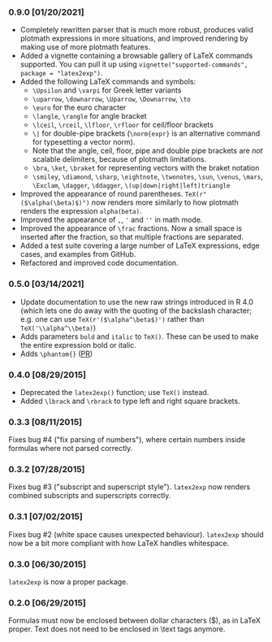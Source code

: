 ### 0.9.0 [01/20/2021]

* Completely rewritten parser that is much more robust, produces valid plotmath
  expressions in more situations, and improved rendering by making use of more
  plotmath features.
* Added a vignette containing a browsable gallery of LaTeX commands supported. You can pull it up using `vignette("supported-commands", package = "latex2exp")`.
* Added the following LaTeX commands and symbols:
  * `\Upsilon` and `\varpi` for Greek letter variants
  * `\uparrow`, `\downarrow`, `\Uparrow`, `\Downarrow`, `\to`
  * `\euro` for the euro character
  * `\langle`, `\rangle` for angle bracket
  * `\lceil`, `\rceil`, `\lfloor`, `\rfloor` for ceil/floor brackets
  * `\|` for double-pipe brackets (`\norm{expr}` is an alternative command for typesetting a vector norm).
  * Note that the angle, ceil, floor, pipe and double pipe brackets are *not* scalable delimiters, because of plotmath limitations.
  * `\bra`, `\ket`, `\braket` for representing vectors with the braket notation
  * `\smiley`, `\diamond`, `\sharp`, `\eightnote`, `\twonotes`, `\sun`, `\venus`,
    `\mars`, `\Exclam`, `\dagger`, `\ddagger`, `\(up|down|right|left)triangle`
* Improved the appearance of round parentheses. `TeX(r"($\alpha(\beta)$)")` now renders more similarly to how plotmath renders the expression `alpha(beta)`. 
* Improved the appearance of `,`, `'` and `''` in math mode.
* Improved the appearance of `\frac` fractions. Now a small space is inserted after the fraction, so that multiple fractions are separated.
* Added a test suite covering a large number of LaTeX expressions, edge cases, and examples from GitHub.
* Refactored and improved code documentation.

### 0.5.0 [03/14/2021]

* Update documentation to use the new raw strings introduced in R 4.0 (which lets one do away with the quoting of the backslash character; e.g. one can use `TeX(r'($\alpha^\beta$)')` rather than `TeX('\\alpha^\\beta)`)
* Adds parameters `bold` and `italic` to `TeX()`. These can be used to make the entire expression bold or italic.
* Adds `\phantom{}` ([PR](https://github.com/stefano-meschiari/latex2exp/pull/22))

### 0.4.0 [08/29/2015]
* Deprecated the `latex2exp()` function; use `TeX()` instead.
* Added `\lbrack` and `\rbrack` to type left and right square brackets.

### 0.3.3 [08/11/2015]
Fixes bug #4 ("fix parsing of numbers"), where certain numbers inside formulas where not parsed correctly.

### 0.3.2 [07/28/2015]
Fixes bug #3 ("subscript and superscript style"). `latex2exp` now renders combined subscripts and superscripts correctly.

### 0.3.1 [07/02/2015]
Fixes bug #2 (white space causes unexpected behaviour). `latex2exp` should now be a bit more compliant with how LaTeX handles whitespace.

### 0.3.0 [06/30/2015]
`latex2exp` is now a proper package.

### 0.2.0 [06/29/2015]
Formulas must now be enclosed between dollar characters ($), as in LaTeX proper. Text does not need to be enclosed in \\text tags anymore.

